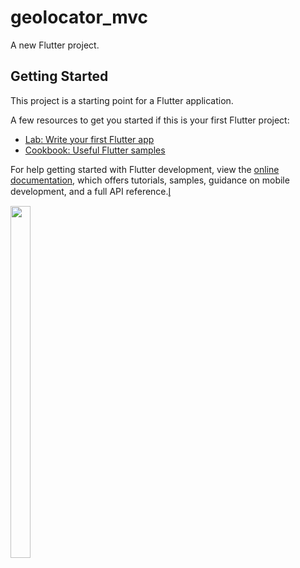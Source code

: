 # geolocator_mvc

A new Flutter project.

## Getting Started

This project is a starting point for a Flutter application.

A few resources to get you started if this is your first Flutter project:

- [Lab: Write your first Flutter app](https://docs.flutter.dev/get-started/codelab)
- [Cookbook: Useful Flutter samples](https://docs.flutter.dev/cookbook)

For help getting started with Flutter development, view the
[online documentation](https://docs.flutter.dev/), which offers tutorials,
samples, guidance on mobile development, and a full API reference.l̥

<p float="center">

 <img src="https://user-images.githubusercontent.com/120629701/233301290-a29ca544-e055-46c1-9427-4f6ea4771bb0.png" width=25% height=38%>

</p>

